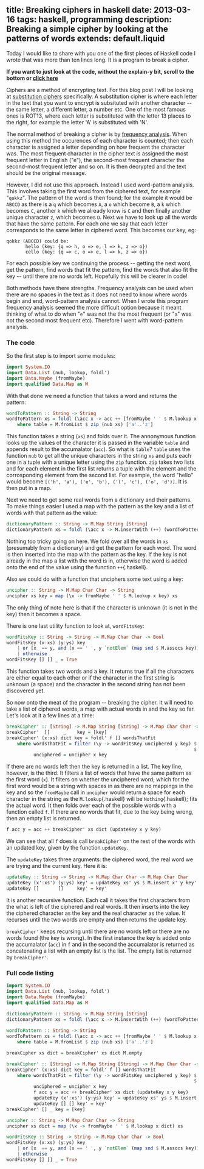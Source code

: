 title: Breaking ciphers in haskell
date:  2013-03-16
tags: haskell, programming
description: Breaking a simple cipher by looking at the patterns of words
extends: default.liquid
---

Today I would like to share with you one of the first pieces of Haskell code I wrote that was more than ten lines long. It is a program to break a cipher.

**If you want to just look at the code, without the explain-y bit, scroll to the bottom or [click here](#listing)**

Ciphers are a method of encrypting text. For this blog post I will be looking at [substitution ciphers](http://en.wikipedia.org/wiki/Substitution_cipher) specifically. A substitution cipher is where each letter in the text that you want to encrypt is subsituted with another character -- the same letter, a different letter, a number etc. One of the most famous ones is ROT13, where each letter is substituted with the letter 13 places to the right, for example the letter 'A' is substituted with 'N'.

The normal method of breaking a cipher is by [frequency analysis](http://en.wikipedia.org/wiki/Frequency_analysis). When using this method the occurences of each character is counted; then each character is assigned a letter depending on how frequent the character was. The most frequent character in the cipher text is assigned the most frequent letter in English ("e"), the second-most frequent character the second-most frequent letter and so on. It is then decrypted and the text should be the original message.

However, I did not use this approach. Instead I used word-pattern analysis. This involves taking the first word from the ciphered text, for example "`qokkz`". The pattern of the word is then found; for the example it would be `ABCCD` as there is a `q` which becomes `A`, a `o` which become `B`, a `k` which becomes `C`, another `k` which we already know is `C` and then finally another unique character `z`, which becomes `D`. Next we have to look up all the words that have the same pattern. For each one we say that each letter corresponds to the same letter in ciphered word. This becomes our key, eg:

````text
qokkz (ABCCD) could be:
       hello (key: {q => h, o => e, l => k, z => o})
       cello (key: {q => c, o => e, l => k, z => o})
````

For each possible key we continuing the process -- getting the next word, get the pattern, find words that fit the pattern, find the words that also fit the key -- until there are no words left. Hopefully this will be clearer in code!

Both methods have there strengths. Frequency analysis can be used when there are no spaces in the text as it does not need to know where words begin and end, word-pattern analysis cannot. When I wrote this program frequency analysis seemed the more difficult option because it meant thinking of what to do when "``e``" was not the the most frequent (or "``a``" was not the second most frequent etc). Therefore I went with word-pattern analysis.

### The code
So the first step is to import some modules:

````haskell
import System.IO
import Data.List (nub, lookup, foldl')
import Data.Maybe (fromMaybe)
import qualified Data.Map as M
````

With that done we need a function that takes a word and returns the pattern:

````haskell
wordToPattern :: String -> String
wordToPattern xs = foldl (\acc x -> acc ++ [fromMaybe ' ' $ M.lookup x table]) "" xs
    where table = M.fromList $ zip (nub xs) ['a'..'z']
````
This function takes a string (`xs`) and folds over it. The annonymous function looks up the values of the character it is passed in the variable `table` and appends result to the accumalator (`acc`). So what is `table`? ``table`` uses the function `nub` to get all the unique characters in the string `xs` and puts each one in a tuple with a unique letter using the `zip` function. `zip` takes two lists and for each element in the first list returns a tuple with the element and the corrosponding element from the second list. For example, the word "hello" would become `[('h', 'a'), ('e', 'b'), ('l', 'c'), ('o', 'd')]`. It is then put in a map.

Next we need to get some real words from a dictionary and their patterns. To make things easier I used a map with the pattern as the key and a list of words with that pattern as the value:

````haskell
dictionaryPattern :: String -> M.Map String [String]
dictionaryPattern xs = foldl (\acc x -> M.insertWith (++) (wordToPattern x) [x] acc) M.empty $ words xs
````
Nothing too tricky going on here. We fold over all the words in `xs` (presumably from a dictionary) and get the pattern for each word. The word is then inserted into the map with the pattern as the key. If the key is not already in the map a list with the word is in, otherwise the word is added onto the end of the value using the function ``++``{.haskell}.

Also we could do with a function that unciphers some text using a key:

````haskell
uncipher :: String -> M.Map Char Char -> String
uncipher xs key = map (\x -> fromMaybe ' ' $ M.lookup x key) xs
````
The only thing of note here is that if the character is unknown (it is not in the key) then it becomes a space.

There is one last utility function to look at, ``wordFitsKey``:

````haskell
wordFitsKey :: String -> String -> M.Map Char Char -> Bool
wordFitsKey (x:xs) (y:ys) key
    | or [x  == y, and [x == ' ', y `notElem` (map snd $ M.assocs key)]] = wordFitsKey xs ys key
    | otherwise                                                          = False
wordFitsKey [] [] _ = True
````
This function takes two words and a key. It returns true if all the characters are either equal to each other or if the character in the first string is unknown (a space) and the character in the second string has not been discovered yet.

So now onto the meat of the program -- breaking the cipher. It will need to take a list of ciphered words, a map with actual words in and the key so far. Let's look at it a few lines at a time:

````haskell
breakCipher' :: [String] -> M.Map String [String] -> M.Map Char Char -> [M.Map Char Char]
breakCipher'  []     _    key = [key]
breakCipher' (x:xs) dict key = foldl' f [] wordsThatFit 
    where wordsThatFit = filter (\y -> wordFitsKey unciphered y key) $ fromMaybe [] 
                                                                     $ M.lookup (wordToPattern x) dict
          unciphered = uncipher x key
````
If there are no words left then the key is returned in a list. The key line, however, is the third. It filters a list of words that have the same pattern as the first word (`x`). It filters on whether the unciphered word; which for the first word would be a string with spaces in as there are no mappings in the key and so the ``fromMaybe`` call in ``uncipher`` would return a space for each character in the string as the ``M.lookup``{.haskell} will be ``Nothing``{.haskell}; fits the actual word. It then folds over each of the possible words with a function called ``f``. If there are no words that fit, due to the key being wrong, then an empty list is returned.

````haskell
f acc y = acc ++ breakCipher' xs dict (updateKey x y key)
````
We can see that all `f` does is call `breakCipher'` on the rest of the words with an updated key, given by the function ``updateKey``.

The ``updateKey`` takes three arguments: the ciphered word, the real word we are trying and the current key. Here it is:

````haskell
updateKey :: String -> String -> M.Map Char Char -> M.Map Char Char
updateKey (x':xs') (y:ys) key' = updateKey xs' ys $ M.insert x' y key'
updateKey []       []     key' = key'
````
It is another recursive function. Each call it takes the first characters from the what is left of the ciphered and real words. It then inserts into the key the ciphered character as the key and the real character as the value. It recurses until the two words are empty and then returns the update key.

``breakCipher'`` keeps recursing until there are no words left or there are no words found (the key is wrong). In the first instance the key is added onto the accumalator (``acc``) in `f` and in the second the accumalator is returned as concatenating a list with an empty list is the list. The empty list is returned by ``breakCipher'``.

<a id="listing"></a>

### Full code listing

````haskell
import System.IO
import Data.List (nub, lookup, foldl')
import Data.Maybe (fromMaybe)
import qualified Data.Map as M

dictionaryPattern :: String -> M.Map String [String]
dictionaryPattern xs = foldl (\acc x -> M.insertWith (++) (wordToPattern x) [x] acc) M.empty $ words xs
          
wordToPattern :: String -> String
wordToPattern xs = foldl (\acc x -> acc ++ [fromMaybe ' ' $ M.lookup x table]) "" xs
    where table = M.fromList $ zip (nub xs) ['a'..'z']

breakCipher xs dict = breakCipher' xs dict M.empty

breakCipher' :: [String] -> M.Map String [String] -> M.Map Char Char -> [M.Map Char Char]
breakCipher' (x:xs) dict key = foldl' f [] wordsThatFit 
    where wordsThatFit = filter (\y -> wordFitsKey unciphered y key) $ fromMaybe [] 
                                                                     $ M.lookup (wordToPattern x) dict
          unciphered = uncipher x key
          f acc y = acc ++ breakCipher' xs dict (updateKey x y key)
          updateKey (x':xs') (y:ys) key' = updateKey xs' ys $ M.insert x' y key'
          updateKey [] [] key' = key'
breakCipher' [] _ key = [key]

uncipher :: String -> M.Map Char Char -> String
uncipher xs dict = map (\x -> fromMaybe ' ' $ M.lookup x dict) xs

wordFitsKey :: String -> String -> M.Map Char Char -> Bool
wordFitsKey (x:xs) (y:ys) key
    | or [x  == y, and [x == ' ', y `notElem` (map snd $ M.assocs key)]] = wordFitsKey xs ys key
    | otherwise                                                          = False
wordFitsKey [] [] _ = True
````
